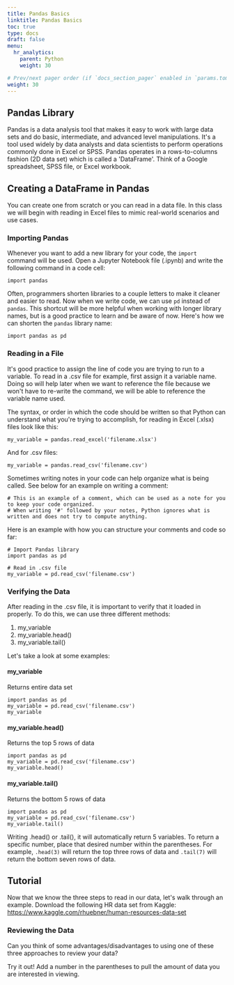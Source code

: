 ```yaml
---
title: Pandas Basics
linktitle: Pandas Basics
toc: true
type: docs
draft: false
menu:
  hr_analytics:
    parent: Python
    weight: 30

# Prev/next pager order (if `docs_section_pager` enabled in `params.toml`)
weight: 30
---
```


<!-- In this tutorial, I'll share how to import pandas, read in a file, and verify the data: -->

## Pandas Library

Pandas is a data analysis tool that makes it easy to work with large data sets and do basic, intermediate, and advanced level manipulations. It's a tool used widely by data analysts and data scientists to perform operations commonly done in Excel or SPSS. Pandas operates in a rows-to-columns fashion (2D data set) which is called a 'DataFrame'. Think of a Google spreadsheet, SPSS file, or Excel workbook.

## Creating a DataFrame in Pandas

You can create one from scratch or you can read in a data file. In this class we will begin with reading in Excel files to mimic real-world scenarios and use cases.

### Importing Pandas

Whenever you want to add a new library for your code, the `import` command will be used. Open a Jupyter Notebook file (.ipynb) and write the following command in a code cell:

```
import pandas
```

Often, programmers shorten libraries to a couple letters to make it cleaner and easier to read. Now when we write code, we can use `pd` instead of `pandas`. This shortcut will be more helpful when working with longer library names, but is a good practice to learn and be aware of now. Here's how we can shorten the `pandas` library name:

```
import pandas as pd
```

### Reading in a File

It's good practice to assign the line of code you are trying to run to a variable. To read in a .csv file for example, first assign it a variable name. Doing so will help later when we want to reference the file because we won't have to re-write the command, we will be able to reference the variable name used.

The syntax, or order in which the code should be written so that Python can understand what you're trying to accomplish, for reading in Excel (.xlsx) files look like this:

```
my_variable = pandas.read_excel('filename.xlsx')
```

And for .csv files:

```
my_variable = pandas.read_csv('filename.csv')
```

Sometimes writing notes in your code can help organize what is being called. See below for an example on writing a comment:

```
# This is an example of a comment, which can be used as a note for you to keep your code organized.
# When writing '#' followed by your notes, Python ignores what is written and does not try to compute anything.
```

Here is an example with how you can structure your comments and code so far:

```
# Import Pandas library
import pandas as pd

# Read in .csv file
my_variable = pd.read_csv('filename.csv')
```

### Verifying the Data

After reading in the .csv file, it is important to verify that it loaded in properly. To do this, we can use three different methods:

1. my_variable
2. my_variable.head()
3. my_variable.tail()

Let's take a look at some examples:

#### my_variable

Returns entire data set

```
import pandas as pd
my_variable = pd.read_csv('filename.csv')
my_variable
```

#### my_variable.head()

Returns the top 5 rows of data

```
import pandas as pd
my_variable = pd.read_csv('filename.csv')
my_variable.head()
```

#### my_variable.tail()

Returns the bottom 5 rows of data

```
import pandas as pd
my_variable = pd.read_csv('filename.csv')
my_variable.tail()
```

Writing .head() or .tail(), it will automatically return 5 variables. To return a specific number, place that desired number within the parentheses. For example, `.head(3)` will return the top three rows of data and `.tail(7)` will return the bottom seven rows of data.

## Tutorial

Now that we know the three steps to read in our data, let's walk through an example. Download the following HR data set from Kaggle: https://www.kaggle.com/rhuebner/human-resources-data-set
### Reviewing the Data

Can you think of some advantages/disadvantages to using one of these three approaches to review your data?

<script src="https://gist.github.com/mariahnorell/422c406b4677f972255b70cfb2db55a7.js"></script>

Try it out! Add a number in the parentheses to pull the amount of data you are interested in viewing.